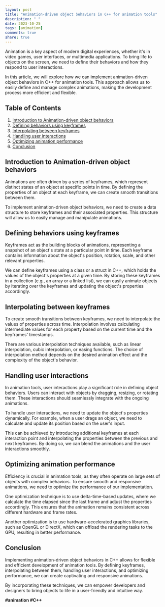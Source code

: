 ```yaml
---
layout: post
title: "Animation-driven object behaviors in C++ for animation tools"
description: " "
date: 2023-10-25
tags: [animation]
comments: true
share: true
---
```


Animation is a key aspect of modern digital experiences, whether it's in video games, user interfaces, or multimedia applications. To bring life to objects on the screen, we need to define their behaviors and how they respond to user interactions.

In this article, we will explore how we can implement animation-driven object behaviors in C++ for animation tools. This approach allows us to easily define and manage complex animations, making the development process more efficient and flexible.

## Table of Contents

1. [Introduction to Animation-driven object behaviors](#introduction)
2. [Defining behaviors using keyframes](#keyframes)
3. [Interpolating between keyframes](#interpolation)
4. [Handling user interactions](#interactions)
5. [Optimizing animation performance](#performance)
6. [Conclusion](#conclusion)

## Introduction to Animation-driven object behaviors <a name="introduction"></a>

Animations are often driven by a series of keyframes, which represent distinct states of an object at specific points in time. By defining the properties of an object at each keyframe, we can create smooth transitions between them.

To implement animation-driven object behaviors, we need to create a data structure to store keyframes and their associated properties. This structure will allow us to easily manage and manipulate animations.

## Defining behaviors using keyframes <a name="keyframes"></a>

Keyframes act as the building blocks of animations, representing a snapshot of an object's state at a particular point in time. Each keyframe contains information about the object's position, rotation, scale, and other relevant properties.

We can define keyframes using a class or a struct in C++, which holds the values of the object's properties at a given time. By storing these keyframes in a collection (e.g., an array or a linked list), we can easily animate objects by iterating over the keyframes and updating the object's properties accordingly.

## Interpolating between keyframes <a name="interpolation"></a>

To create smooth transitions between keyframes, we need to interpolate the values of properties across time. Interpolation involves calculating intermediate values for each property based on the current time and the keyframes' timestamps.

There are various interpolation techniques available, such as linear interpolation, cubic interpolation, or easing functions. The choice of interpolation method depends on the desired animation effect and the complexity of the object's behavior.

## Handling user interactions <a name="interactions"></a>

In animation tools, user interactions play a significant role in defining object behaviors. Users can interact with objects by dragging, resizing, or rotating them. These interactions should seamlessly integrate with the ongoing animations.

To handle user interactions, we need to update the object's properties dynamically. For example, when a user drags an object, we need to calculate and update its position based on the user's input.

This can be achieved by introducing additional keyframes at each interaction point and interpolating the properties between the previous and next keyframes. By doing so, we can blend the animations and the user interactions smoothly.

## Optimizing animation performance <a name="performance"></a>

Efficiency is crucial in animation tools, as they often operate on large sets of objects with complex behaviors. To ensure smooth and responsive animations, we need to optimize the performance of our implementation.

One optimization technique is to use delta-time-based updates, where we calculate the time elapsed since the last frame and adjust the properties accordingly. This ensures that the animation remains consistent across different hardware and frame rates.

Another optimization is to use hardware-accelerated graphics libraries, such as OpenGL or DirectX, which can offload the rendering tasks to the GPU, resulting in better performance.

## Conclusion <a name="conclusion"></a>

Implementing animation-driven object behaviors in C++ allows for flexible and efficient development of animation tools. By defining keyframes, interpolating between them, handling user interactions, and optimizing performance, we can create captivating and responsive animations.

By incorporating these techniques, we can empower developers and designers to bring objects to life in a user-friendly and intuitive way.

**#animation** **#C++**